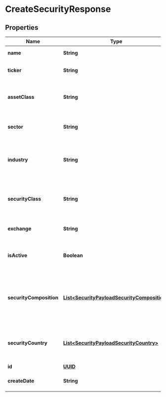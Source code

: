 
# CreateSecurityResponse

## Properties
Name | Type | Description | Notes
------------ | ------------- | ------------- | -------------
**name** | **String** | Name for the security | 
**ticker** | **String** | Security’s ticker on the exchange where it is traded | 
**assetClass** | **String** | The asset class for the security such as “equity”, “fixed-income”, “cash”, etc. |  [optional]
**sector** | **String** | Sector for the security such as “Technology” or “Pharmaceuticals” |  [optional]
**industry** | **String** | The industry of the security such as “Consumer Tech” or “Enterprise Systems” |  [optional]
**securityClass** | **String** | The security class of the security such as “stock”, “mutual fund”, “ETF” (exchange-traded fund), etc. |  [optional]
**exchange** | **String** | The exchange on which the security is traded |  [optional]
**isActive** | **Boolean** | Indicates if the security is active. Defaults to true which indicates that the it is active |  [optional]
**securityComposition** | [**List&lt;SecurityPayloadSecurityComposition&gt;**](SecurityPayloadSecurityComposition.md) | Details on the components of a security, their relative weight within the security, and their start and end dates |  [optional]
**securityCountry** | [**List&lt;SecurityPayloadSecurityCountry&gt;**](SecurityPayloadSecurityCountry.md) | Each country where the security is traded and its relative weight within the security |  [optional]
**id** | [**UUID**](UUID.md) | ID of the security |  [optional]
**createDate** | **String** | Datetime the security was created |  [optional]



